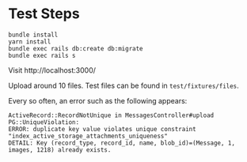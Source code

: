 # Test Steps

    bundle install
    yarn install
    bundle exec rails db:create db:migrate
    bundle exec rails s

Visit http://localhost:3000/

Upload around 10 files. Test files can be found in `test/fixtures/files`.

Every so often, an error such as the following appears:

    ActiveRecord::RecordNotUnique in MessagesController#upload PG::UniqueViolation:
    ERROR: duplicate key value violates unique constraint "index_active_storage_attachments_uniqueness"
    DETAIL: Key (record_type, record_id, name, blob_id)=(Message, 1, images, 1218) already exists.
